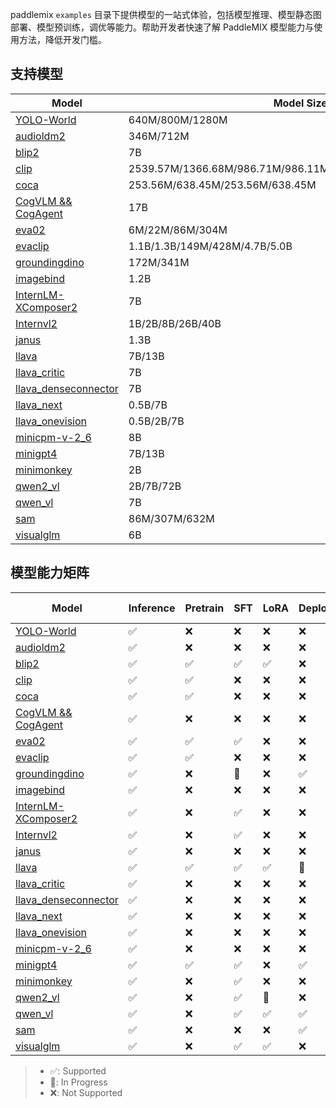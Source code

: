 
paddlemix `examples` 目录下提供模型的一站式体验，包括模型推理、模型静态图部署、模型预训练，调优等能力。帮助开发者快速了解 PaddleMIX 模型能力与使用方法，降低开发门槛。


## 支持模型

| Model                                           | Model Size                       | Template          |
|-------------------------------------------------| -------------------------------- | ----------------- |
| [YOLO-World](./YOLO-World/)                     | 640M/800M/1280M                  | yolo_world        |
| [audioldm2](./audioldm2/)                       | 346M/712M                        | audioldm2         |
| [blip2](./blip2/)                               | 7B                               | blip2             |
| [clip](./clip)                                  | 2539.57M/1366.68M/986.71M/986.11M/427.62M/149.62M/151.28M | clip              |
| [coca](./coca/)                                 | 253.56M/638.45M/253.56M/638.45M  | coca              |
| [CogVLM && CogAgent](./cogvlm/)                 | 17B                              | cogvlm_cogagent   |
| [eva02](./eva02/)                               | 6M/22M/86M/304M                  | eva02             |
| [evaclip](./evaclip/)                           | 1.1B/1.3B/149M/428M/4.7B/5.0B    | evaclip           |
| [groundingdino](./groundingdino/)               | 172M/341M                        | groundingdino     |
| [imagebind](./imagebind/)                       | 1.2B                             | imagebind         |
| [InternLM-XComposer2](./internlm_xcomposer2/)   | 7B                               | internlm_xcomposer2 |
| [Internvl2](./internvl2/)                       | 1B/2B/8B/26B/40B                 | internvl2         |
| [janus](./janus/)                               | 1.3B                             | janus             |
| [llava](./llava/)                               | 7B/13B                           | llava             |
| [llava_critic](./llava_critic/)                 | 7B                               | llava_critic      |
| [llava_denseconnector](./llava_denseconnector/) | 7B                               | llava_denseconnector |
| [llava_next](./llava_next_interleave/)          | 0.5B/7B                          | llava_next_interleave |
| [llava_onevision](./llava_onevision/)           | 0.5B/2B/7B                       | llava_onevision   |
| [minicpm-v-2_6](./minicpm_v_2_6/)               | 8B                               | minicpm_v_2_6     |
| [minigpt4](./minigpt4/)                         | 7B/13B                           | minigpt4          |
| [minimonkey](./minimonkey/)                     | 2B                               | minimonkey        |
| [qwen2_vl](./qwen2_vl/)                         | 2B/7B/72B                        | qwen2_vl          |
| [qwen_vl](./qwen_vl/)                           | 7B                               | qwen_vl           |
| [sam](./sam/)                                   | 86M/307M/632M                    | sam               |
| [visualglm](./visualglm/)                       | 6B                               | visualglm         |


## 模型能力矩阵

| Model                                           | Inference | Pretrain | SFT | LoRA | Deploy | NPU Training |
|-------------------------------------------------| --------- | -------- | --- | ---- | ------ | ------------ |
| [YOLO-World](./YOLO-World/)                     | ✅        | ❌       | ❌  | ❌   | ❌     | ❌           |
| [audioldm2](./audioldm2/)                       | ✅        | ❌       | ❌  | ❌   | ❌     | ❌           |
| [blip2](./blip2/)                               | ✅        | ✅      | ✅  | ✅   | ❌     | ❌           |
| [clip](./clip)                                  | ✅        | ✅      | ❌  | ❌   | ❌     | ❌           |
| [coca](./coca/)                                 | ✅        | ✅      | ❌  | ❌   | ❌     | ❌           |
| [CogVLM && CogAgent](./cogvlm/)                 | ✅        | ❌       | ❌  | ❌   | ❌     | ❌           |
| [eva02](./eva02/)                               | ✅        | ✅      | ✅  | ❌   | ❌     | ❌           |
| [evaclip](./evaclip/)                           | ✅        | ✅      | ❌  | ❌   | ❌     | ❌           |
| [groundingdino](./groundingdino/)               | ✅        | ❌       | 🚧  | ❌   | ✅     | ❌           |
| [imagebind](./imagebind/)                       | ✅        | ❌       | ❌  | ❌   | ❌     | ❌           |
| [InternLM-XComposer2](./internlm_xcomposer2/)   | ✅ | ❌ | ✅  | ❌   | ❌     | ❌           |
| [Internvl2](./internvl2/)                       | ✅        | ❌       | ✅  | ❌   | ❌     | ✅           |
| [janus](./janus/)                               | ✅        | ❌       | ❌  | ❌   | ❌     | ✅           |
| [llava](./llava/)                               | ✅        | ✅      | ✅  | ✅   | 🚧    | ✅           |
| [llava_critic](./llava_critic/)                 | ✅        | ❌       | ❌  | ❌   | ❌     | ❌           |
| [llava_denseconnector](./llava_denseconnector/) | ✅ | ❌ | ❌  | ❌   | ❌     | ❌           |
| [llava_next](./llava_next_interleave/)          | ✅ | ❌ | ❌  | ❌   | ❌     | ❌           |
| [llava_onevision](./llava_onevision/)           | ✅       | ❌       | ❌  | ❌   | ❌     | ❌           |
| [minicpm-v-2_6](./minicpm_v_2_6/)               | ✅        | ❌       | ❌  | ❌   | ❌     | ❌           |
| [minigpt4](./minigpt4/)                         | ✅        | ✅      | ✅  | ❌   | ✅     | ❌           |
| [minimonkey](./minimonkey/)                     | ✅        | ❌       | ✅  | ❌   | ❌     | ❌           |
| [qwen2_vl](./qwen2_vl/)                         | ✅        | ❌       | ✅  | 🚧  | ❌     | ❌           |
| [qwen_vl](./qwen_vl/)                           | ✅        | ❌       | ✅  | ✅   | ✅     | ❌           |
| [sam](./sam/)                                   | ✅        | ❌       | ❌  | ❌   | ✅     | ❌           |
| [visualglm](./visualglm/)                       | ✅        | ❌       | ✅  | ✅   | ❌     | ❌           |


>* ✅: Supported
>* 🚧: In Progress
>* ❌: Not Supported
